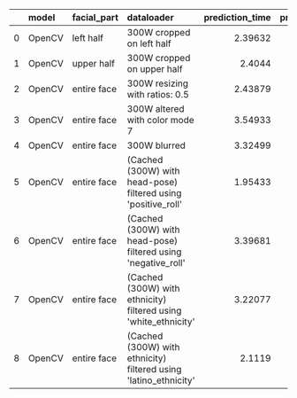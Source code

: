 |    | model   | facial_part   | dataloader                                                       |   prediction_time |   prediction_fail_rate | test     | metric   |   metric_value |   threshold | passed   |
|---:|:--------|:--------------|:-----------------------------------------------------------------|------------------:|-----------------------:|:---------|:---------|---------------:|------------:|:---------|
|  0 | OpenCV  | left half     | 300W cropped on left half                                        |           2.39632 |               0.564706 | TestDiff | NME_mean |      0.644057  |        -0.1 | False    |
|  1 | OpenCV  | upper half    | 300W cropped on upper half                                       |           2.4044  |               0.682353 | TestDiff | NME_mean |     -0.0402161 |        -0.1 | False    |
|  2 | OpenCV  | entire face   | 300W resizing with ratios: 0.5                                   |           2.43879 |               0        | TestDiff | NME_mean |      0.079876  |        -0.1 | False    |
|  3 | OpenCV  | entire face   | 300W altered with color mode 7                                   |           3.54933 |               0        | TestDiff | NME_mean |     -0.0013471 |        -0.1 | False    |
|  4 | OpenCV  | entire face   | 300W blurred                                                     |           3.32499 |               0        | TestDiff | NME_mean |      0.103017  |        -0.1 | False    |
|  5 | OpenCV  | entire face   | (Cached (300W) with head-pose) filtered using 'positive_roll'    |           1.95433 |               0        | TestDiff | NME_mean |     -0.0779265 |        -0.1 | False    |
|  6 | OpenCV  | entire face   | (Cached (300W) with head-pose) filtered using 'negative_roll'    |           3.39681 |               0        | TestDiff | NME_mean |      0.0194816 |        -0.1 | False    |
|  7 | OpenCV  | entire face   | (Cached (300W) with ethnicity) filtered using 'white_ethnicity'  |           3.22077 |               0        | TestDiff | NME_mean |     -0.196134  |        -0.1 | True     |
|  8 | OpenCV  | entire face   | (Cached (300W) with ethnicity) filtered using 'latino_ethnicity' |           2.1119  |               0        | TestDiff | NME_mean |      0.784538  |        -0.1 | False    |